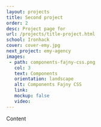 ```yaml
---
layout: projects
title: Second project
order: 2
desc: Project page for 
url: /projects/title-project.html
school: Ironhack
cover: cover-emy.jpg
next_project: emy-agency
images:
 - path: components-fajny-css.png
   col: 3
   text: Components
   orientation: landscape
   alt: Components Fajny CSS
   link: 
   mockup: false
   video: 
---
```


Content